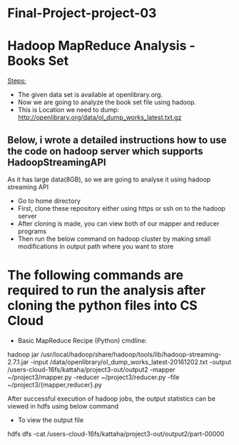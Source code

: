 # Final-Project-project-03

# Hadoop MapReduce Analysis - Books Set

<u> Steps: </u>

* The given data set is available at openlibrary.org.
* Now we are going to analyze the book set file using hadoop.
* This is Location we need to dump: http://openlibrary.org/data/ol_dump_works_latest.txt.gz

## Below, i wrote a detailed instructions how to use the code on hadoop server which supports HadoopStreamingAPI

As it has large data(8GB), so we are going to analyse it using hadoop streaming API

* Go to home directory
* First, clone these repository either using https or ssh on to the hadoop server
* After cloning is made, you can view both of our mapper and reducer programs
* Then run the below command on hadoop cluster by making small modifications in  output path where you want to store 

# The following commands are required to run the analysis after cloning the python files into CS Cloud 

* Basic MapReduce Recipe (Python) cmdline:

hadoop jar /usr/local/hadoop/share/hadoop/tools/lib/hadoop-streaming-2.7.1.jar -input /data/openlibrary/ol_dump_works_latest-20161202.txt -output /users-cloud-16fs/kattaha/project3-out/output2 -mapper ~/project3/mapper.py -reducer ~/project3/reducer.py -file ~/project3/{mapper,reducer}.py

After successful execution of hadoop jobs, the output statistics can be viewed in hdfs using below command

* To view the output file

hdfs dfs -cat /users-cloud-16fs/kattaha/project3-out/output2/part-00000
